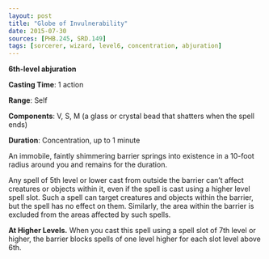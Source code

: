 ```yaml
---
layout: post
title: "Globe of Invulnerability"
date: 2015-07-30
sources: [PHB.245, SRD.149]
tags: [sorcerer, wizard, level6, concentration, abjuration]
---
```


**6th-level abjuration**

**Casting Time**: 1 action

**Range**: Self

**Components**: V, S, M (a glass or crystal bead that shatters when the spell ends)

**Duration**: Concentration, up to 1 minute

An immobile, faintly shimmering barrier springs into existence in a 10-foot radius around you and remains for the duration.

Any spell of 5th level or lower cast from outside the barrier can’t affect creatures or objects within it, even if the spell is cast using a higher level spell slot. Such a spell can target creatures and objects within the barrier, but the spell has no effect on them. Similarly, the area within the barrier is excluded from the areas affected by such spells.

**At Higher Levels.** When you cast this spell using a spell slot of 7th level or higher, the barrier blocks spells of one level higher for each slot level above 6th.
